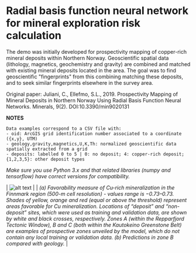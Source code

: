 # Radial basis function neural network for mineral exploration risk calculation

The demo was initially developed for prospectivity mapping of copper-rich mineral deposits within Northern Norway. Geoscientific spatial data (lithology, magnetics, geochemistry and gravity) are combined and matched with existing mineral deposits located in the area. The goal was to find geoscientific "fingerprints" from this combining matching these deposits, and to seek similar fingerprints elsewhere in the survey area. 

Original paper:
Juliani, C., Ellefmo, S.L., 2019. Prospectivity Mapping of Mineral Deposits in Northern Norway Using Radial Basis Function Neural Networks. Minerals, 9(2). DOI:10.3390/min9020131

**NOTES**

    Data examples correspond to a CSV file with:
    - oid: ArcGIS grid identification number associated to a coordinate ({x,y}, UTM)
    - geology,gravity,magnetics,U,K,Th: normalized geoscientific data spatially extracted from a grid
    - deposits: labelled 0 to 5 | 0: no deposit; 4: copper-rich deposit; {1,2,3,5}: other deposit types

*Make sure you use Python 3.x and that related libraries (numpy and tensorflow) have correct versions for compatibility.*

| ![alt text](https://www.mdpi.com/minerals/minerals-09-00131/article_deploy/html/images/minerals-09-00131-g008-550.jpg) |
| *(a) Favorability measure of Cu-rich mineralization in the Finnmark region (500-m cell resolution) - values range is −0.73–0.73. Shades of yellow, orange and red (equal or above the threshold) represent areas favorable for Cu mineralization. Locations of “deposit” and “non-deposit” sites, which were used as training and validation data, are shown by white and black crosses, respectively. Zones A (within the Repparfjord Tectonic Window), B and C (both within the Kautokeino Greenstone Belt) are examples of prospective zones unveiled by the model, which do not contain any local training or validation data. (b) Predictions in zone B compared with geology.* |
